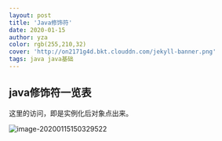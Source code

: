 ```yaml
---
layout: post
title: 'Java修饰符'
date: 2020-01-15
author: yza
color: rgb(255,210,32)
cover: 'http://on2171g4d.bkt.clouddn.com/jekyll-banner.png'
tags: java java基础
---
```


## java修饰符一览表

这里的访问，即是实例化后对象点出来。

![image-20200115150329522](C:\Users\Administrator\AppData\Roaming\Typora\typora-user-images\image-20200115150329522.png)